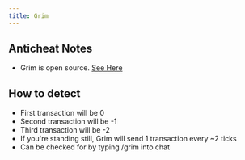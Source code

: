 ```yaml
---
title: Grim
---
```



## Anticheat Notes
- Grim is open source. [See Here](https://github.com/MWHunter/Grim)

## How to detect
- First transaction will be 0
- Second transaction will be -1
- Third transaction will be -2
- If you're standing still, Grim will send 1 transaction every ~2 ticks
- Can be checked for by typing /grim into chat